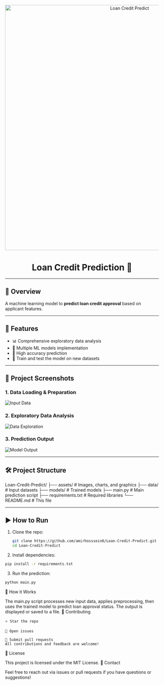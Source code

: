 <p align="center">
  <img src="assets/header_image.png" alt="Loan Credit Predict" width="800"/>
  <h1 align="center">Loan Credit Prediction 🎯</h1>
</p>

---

## 📌 Overview
A machine learning model to **predict loan credit approval** based on applicant features.

---

## 🚀 Features
- 📊 Comprehensive exploratory data analysis  
- 🤖 Multiple ML models implementation  
- 💯 High accuracy prediction  
- 🧪 Train and test the model on new datasets  

---

## 🧩 Project Screenshots

### 1. Data Loading & Preparation  
![Input Data](assets/input_data.png)

### 2. Exploratory Data Analysis  
![Data Exploration](assets/data_analysis.png)

### 3. Prediction Output  
![Model Output](assets/model_prediction.png)

---

## 🛠 Project Structure

Loan-Credit-Predict/
├── assets/ # Images, charts, and graphics
├── data/ # Input datasets
├── models/ # Trained models
├── main.py # Main prediction script
├── requirements.txt # Required libraries
└── README.md # This file


---

## ▶️ How to Run

1. Clone the repo:
   ```bash
   git clone https://github.com/amirhosssein0/Loan-Credit-Predict.git
   cd Loan-Credit-Predict

2. Install dependencies:
  ```bash
  pip install -r requirements.txt
  ```

3. Run the prediction:
  ```bash
  python main.py
  ```

🧠 How it Works

The main.py script processes new input data, applies preprocessing, then uses the trained model to predict loan approval status. The output is displayed or saved to a file.
🤝 Contributing

    ⭐ Star the repo

    📝 Open issues

    🔀 Submit pull requests
    All contributions and feedback are welcome!

📝 License

This project is licensed under the MIT License.
💬 Contact

Feel free to reach out via issues or pull requests if you have questions or suggestions!
